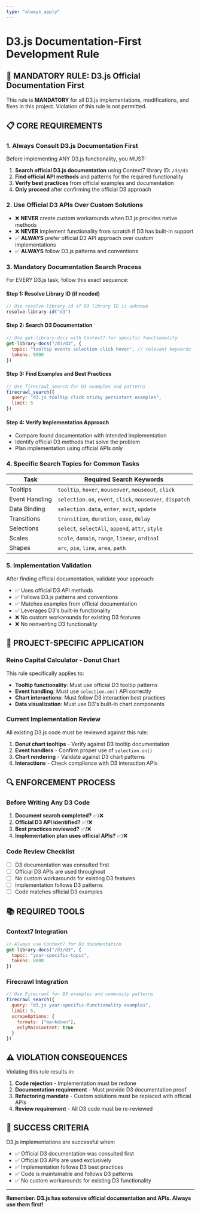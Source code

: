 ```yaml
---
type: "always_apply"
---
```


# D3.js Documentation-First Development Rule

## 🚨 MANDATORY RULE: D3.js Official Documentation First

This rule is **MANDATORY** for all D3.js implementations, modifications, and fixes in this project. Violation of this rule is not permitted.

## 📋 CORE REQUIREMENTS

### 1. **Always Consult D3.js Documentation First**

Before implementing ANY D3.js functionality, you MUST:

1. **Search official D3.js documentation** using Context7 library ID: `/d3/d3`
2. **Find official API methods** and patterns for the required functionality
3. **Verify best practices** from official examples and documentation
4. **Only proceed** after confirming the official D3 approach

### 2. **Use Official D3 APIs Over Custom Solutions**

- ❌ **NEVER** create custom workarounds when D3.js provides native methods
- ❌ **NEVER** implement functionality from scratch if D3 has built-in support
- ✅ **ALWAYS** prefer official D3 API approach over custom implementations
- ✅ **ALWAYS** follow D3.js patterns and conventions

### 3. **Mandatory Documentation Search Process**

For EVERY D3.js task, follow this exact sequence:

#### Step 1: Resolve Library ID (if needed)

```javascript
// Use resolve-library-id if D3 library ID is unknown
resolve-library-id("d3")
```

#### Step 2: Search D3 Documentation

```javascript
// Use get-library-docs with Context7 for specific functionality
get-library-docs("/d3/d3", {
  topic: "tooltip events selection click hover", // relevant keywords
  tokens: 8000
})
```

#### Step 3: Find Examples and Best Practices

```javascript
// Use firecrawl_search for D3 examples and patterns
firecrawl_search({
  query: "d3.js tooltip click sticky persistent examples",
  limit: 5
})
```

#### Step 4: Verify Implementation Approach

- Compare found documentation with intended implementation
- Identify official D3 methods that solve the problem
- Plan implementation using official APIs only

### 4. **Specific Search Topics for Common Tasks**

| Task | Required Search Keywords |
|------|-------------------------|
| Tooltips | `tooltip`, `hover`, `mouseover`, `mouseout`, `click` |
| Event Handling | `selection.on`, `event`, `click`, `mouseover`, `dispatch` |
| Data Binding | `selection.data`, `enter`, `exit`, `update` |
| Transitions | `transition`, `duration`, `ease`, `delay` |
| Selections | `select`, `selectAll`, `append`, `attr`, `style` |
| Scales | `scale`, `domain`, `range`, `linear`, `ordinal` |
| Shapes | `arc`, `pie`, `line`, `area`, `path` |

### 5. **Implementation Validation**

After finding official documentation, validate your approach:

- ✅ Uses official D3 API methods
- ✅ Follows D3.js patterns and conventions  
- ✅ Matches examples from official documentation
- ✅ Leverages D3's built-in functionality
- ❌ No custom workarounds for existing D3 features
- ❌ No reinventing D3 functionality

## 🎯 PROJECT-SPECIFIC APPLICATION

### Reino Capital Calculator - Donut Chart

This rule specifically applies to:

- **Tooltip functionality**: Must use official D3 tooltip patterns
- **Event handling**: Must use `selection.on()` API correctly
- **Chart interactions**: Must follow D3 interaction best practices
- **Data visualization**: Must use D3's built-in chart components

### Current Implementation Review

All existing D3.js code must be reviewed against this rule:

1. **Donut chart tooltips** - Verify against D3 tooltip documentation
2. **Event handlers** - Confirm proper use of `selection.on()`
3. **Chart rendering** - Validate against D3 chart patterns
4. **Interactions** - Check compliance with D3 interaction APIs

## 🔍 ENFORCEMENT PROCESS

### Before Writing Any D3 Code

1. **Document search completed?** ✅/❌
2. **Official D3 API identified?** ✅/❌  
3. **Best practices reviewed?** ✅/❌
4. **Implementation plan uses official APIs?** ✅/❌

### Code Review Checklist

- [ ] D3 documentation was consulted first
- [ ] Official D3 APIs are used throughout
- [ ] No custom workarounds for existing D3 features
- [ ] Implementation follows D3 patterns
- [ ] Code matches official D3 examples

## 📚 REQUIRED TOOLS

### Context7 Integration

```javascript
// Always use Context7 for D3 documentation
get-library-docs("/d3/d3", {
  topic: "your-specific-topic",
  tokens: 8000
})
```

### Firecrawl Integration  

```javascript
// Use Firecrawl for D3 examples and community patterns
firecrawl_search({
  query: "d3.js your-specific-functionality examples",
  limit: 5,
  scrapeOptions: {
    formats: ["markdown"],
    onlyMainContent: true
  }
})
```

## ⚠️ VIOLATION CONSEQUENCES

Violating this rule results in:

1. **Code rejection** - Implementation must be redone
2. **Documentation requirement** - Must provide D3 documentation proof
3. **Refactoring mandate** - Custom solutions must be replaced with official APIs
4. **Review requirement** - All D3 code must be re-reviewed

## 🎯 SUCCESS CRITERIA

D3.js implementations are successful when:

- ✅ Official D3 documentation was consulted first
- ✅ Official D3 APIs are used exclusively  
- ✅ Implementation follows D3 best practices
- ✅ Code is maintainable and follows D3 patterns
- ✅ No custom workarounds for existing D3 functionality

---

**Remember: D3.js has extensive official documentation and APIs. Always use them first!**
